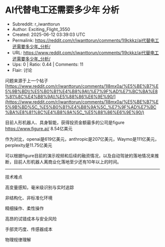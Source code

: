 # AI代替电工还需要多少年 分析

- Subreddit: r_iwanttorun
- Author: Exciting_Flight_3550
- Created: 2025-06-12 03:39:03 UTC
- Permalink: https://reddit.com/r/iwanttorun/comments/1l9ckkz/ai代替电工还需要多少年_分析/
- URL: https://www.reddit.com/r/iwanttorun/comments/1l9ckkz/ai代替电工还需要多少年_分析/
- Ups: 0 | Ratio: 0.44 | Comments: 11
- Flair: 讨论


问题来源于上一个帖子[https://www.reddit.com/r/iwanttorun/comments/1l8mx0a/%E5%BE%B7%E5%9B%BD\\%E5%B0%B1%E4%B8%9A\\%E7%9F%AD%E7%BC%BA%E8%81%8C%E4%B8%9A\\%E5%88%86%E6%9E%90/](https://www.reddit.com/r/iwanttorun/comments/1l8mx0a/%E5%BE%B7%E5%9B%BD%5C_%E5%B0%B1%E4%B8%9A%5C_%E7%9F%AD%E7%BC%BA%E8%81%8C%E4%B8%9A%5C_%E5%88%86%E6%9E%90/)

目前人形机器人、具身智能，获得投资金额最多的公司是figure
<https://www.figure.ai/> 8.54亿美元

作为对比，openai是619亿美元，anthropic是207亿美元，Waymo是111亿美元，perplexity是11.75亿美元

可以根据figure目前的演示视频和后续的融资情况，以及自动驾驶的落地情况来推断，目前人形机器人离商业化落地至少还有10年以上的时间。

---

技术难点

高变量感知，毫米级识别与实时追踪

非结构化、非标准化环境

精细操作、柔性操作

高昂的试错成本与安全风险

手部灵巧度、传感器成本

物理规律理解

